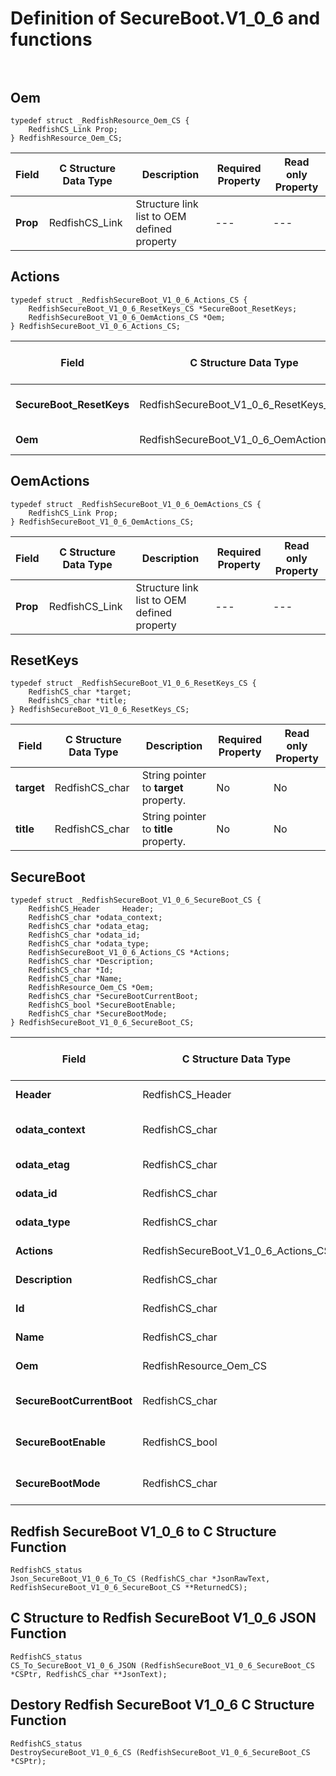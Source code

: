 # Definition of SecureBoot.V1_0_6 and functions<br><br>

## Oem
    typedef struct _RedfishResource_Oem_CS {
        RedfishCS_Link Prop;
    } RedfishResource_Oem_CS;

|Field |C Structure Data Type|Description |Required Property|Read only Property
| ---  | --- | --- | --- | ---
|**Prop**|RedfishCS_Link| Structure link list to OEM defined property| ---| ---


## Actions
    typedef struct _RedfishSecureBoot_V1_0_6_Actions_CS {
        RedfishSecureBoot_V1_0_6_ResetKeys_CS *SecureBoot_ResetKeys;
        RedfishSecureBoot_V1_0_6_OemActions_CS *Oem;
    } RedfishSecureBoot_V1_0_6_Actions_CS;

|Field |C Structure Data Type|Description |Required Property|Read only Property
| ---  | --- | --- | --- | ---
|**SecureBoot_ResetKeys**|RedfishSecureBoot_V1_0_6_ResetKeys_CS| Structure points to **#SecureBoot.ResetKeys** property.| No| No
|**Oem**|RedfishSecureBoot_V1_0_6_OemActions_CS| Structure points to **Oem** property.| No| No


## OemActions
    typedef struct _RedfishSecureBoot_V1_0_6_OemActions_CS {
        RedfishCS_Link Prop;
    } RedfishSecureBoot_V1_0_6_OemActions_CS;

|Field |C Structure Data Type|Description |Required Property|Read only Property
| ---  | --- | --- | --- | ---
|**Prop**|RedfishCS_Link| Structure link list to OEM defined property| ---| ---


## ResetKeys
    typedef struct _RedfishSecureBoot_V1_0_6_ResetKeys_CS {
        RedfishCS_char *target;
        RedfishCS_char *title;
    } RedfishSecureBoot_V1_0_6_ResetKeys_CS;

|Field |C Structure Data Type|Description |Required Property|Read only Property
| ---  | --- | --- | --- | ---
|**target**|RedfishCS_char| String pointer to **target** property.| No| No
|**title**|RedfishCS_char| String pointer to **title** property.| No| No


## SecureBoot
    typedef struct _RedfishSecureBoot_V1_0_6_SecureBoot_CS {
        RedfishCS_Header     Header;
        RedfishCS_char *odata_context;
        RedfishCS_char *odata_etag;
        RedfishCS_char *odata_id;
        RedfishCS_char *odata_type;
        RedfishSecureBoot_V1_0_6_Actions_CS *Actions;
        RedfishCS_char *Description;
        RedfishCS_char *Id;
        RedfishCS_char *Name;
        RedfishResource_Oem_CS *Oem;
        RedfishCS_char *SecureBootCurrentBoot;
        RedfishCS_bool *SecureBootEnable;
        RedfishCS_char *SecureBootMode;
    } RedfishSecureBoot_V1_0_6_SecureBoot_CS;

|Field |C Structure Data Type|Description |Required Property|Read only Property
| ---  | --- | --- | --- | ---
|**Header**|RedfishCS_Header|Redfish C structure header|---|---
|**odata_context**|RedfishCS_char| String pointer to **@odata.context** property.| No| No
|**odata_etag**|RedfishCS_char| String pointer to **@odata.etag** property.| No| No
|**odata_id**|RedfishCS_char| String pointer to **@odata.id** property.| Yes| No
|**odata_type**|RedfishCS_char| String pointer to **@odata.type** property.| Yes| No
|**Actions**|RedfishSecureBoot_V1_0_6_Actions_CS| Structure points to **Actions** property.| No| No
|**Description**|RedfishCS_char| String pointer to **Description** property.| No| Yes
|**Id**|RedfishCS_char| String pointer to **Id** property.| Yes| Yes
|**Name**|RedfishCS_char| String pointer to **Name** property.| Yes| Yes
|**Oem**|RedfishResource_Oem_CS| Structure points to **Oem** property.| No| No
|**SecureBootCurrentBoot**|RedfishCS_char| String pointer to **SecureBootCurrentBoot** property.| No| Yes
|**SecureBootEnable**|RedfishCS_bool| Boolean pointer to **SecureBootEnable** property.| No| No
|**SecureBootMode**|RedfishCS_char| String pointer to **SecureBootMode** property.| No| Yes
## Redfish SecureBoot V1_0_6 to C Structure Function
    RedfishCS_status
    Json_SecureBoot_V1_0_6_To_CS (RedfishCS_char *JsonRawText, RedfishSecureBoot_V1_0_6_SecureBoot_CS **ReturnedCS);

## C Structure to Redfish SecureBoot V1_0_6 JSON Function
    RedfishCS_status
    CS_To_SecureBoot_V1_0_6_JSON (RedfishSecureBoot_V1_0_6_SecureBoot_CS *CSPtr, RedfishCS_char **JsonText);

## Destory Redfish SecureBoot V1_0_6 C Structure Function
    RedfishCS_status
    DestroySecureBoot_V1_0_6_CS (RedfishSecureBoot_V1_0_6_SecureBoot_CS *CSPtr);

